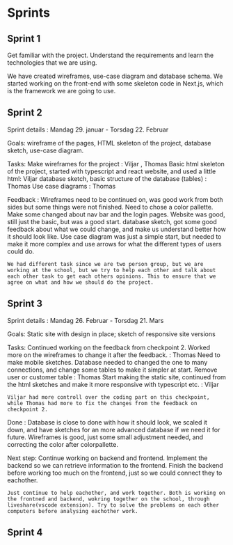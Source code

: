 # Sprints

## Sprint 1

Get familiar with the project. Understand the requirements and learn the technologies that we are using.

We have created wireframes, use-case diagram and database schema. We started working on the front-end with some skeleton code in Next.js, which is the framework we are going to use.

## Sprint 2

Sprint details :
    Mandag 29. januar - Torsdag 22. Februar
	
Goals:
    wireframe of the pages, 
    HTML skeleton of the project, 
    database sketch, 
    use-case diagram.

Tasks:
    Make wireframes for the project : Viljar , Thomas
    Basic html skeleton of the project, started with typescript and react website, and used a little html: Viljar
    database sketch, basic  structure of the database (tables) : Thomas
    Use case diagrams : Thomas

Feedback : 
    Wireframes need to be continued on, was good  work from both sides but some things were not finished. Need to chose a color pallette. Make some changed about nav bar and the login pages. 
    Website was good, still just the basic, but was a good start.
    database sketch, got some good feedback about what we could change, and make us understand  better how it should look like.
    Use case diagram was just a simple start, but needed to make it more complex and use arrows for what the different types of users could do.

    We had different task since we are two person group, but we are working at the school, but we try to help each other and talk about each other task to get each others opinions. This to ensure that we agree on what and how we should do the project.


## Sprint 3

Sprint details :
    Mandag 26. Februar - Torsdag 21. Mars
	
Goals: 
    Static site with design in place; sketch of responsive site versions

Tasks:
    Continued working on the feedback from checkpoint 2. 
    Worked more on the wireframes to change it after the feedback. : Thomas
    Need to make mobile sketches.
    Database needed to changed the one to many connections, and change some tables to make it simpler at start. Remove user or customer table : Thomas
    Start making the static site, continued from the html sketches and make it more responsive with typescript etc. : Viljar

    Viljar had more controll over the coding part on this checkpoint, while Thomas had more to fix the changes from the feedback on checkpoint 2. 

Done :
    Database is close to done with how it should look, we scaled it down, and have sketches for an more advanced database if we need it for future.
    Wireframes is good, just some small adjustment needed, and correcting the color after colorpallette.


Next step:
    Continue working on backend and frontend. Implement the backend so we can retrieve information to the frontend. Finish the backend before working too much on the frontend, just so we could connect they to eachother.

    Just continue to help eachother, and work together. Both is working on the frontned and backend, wokring together on the school, through liveshare(vscode extension). Try to solve the problems on each other computers before analysing eachother work.




## Sprint 4
